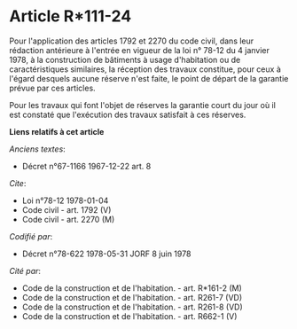 # Article R*111-24

Pour l'application des articles 1792 et 2270 du code civil, dans leur rédaction antérieure à l'entrée en vigueur de la loi n°
78-12 du 4 janvier 1978, à la construction de bâtiments à usage d'habitation ou de caractéristiques similaires, la réception
des travaux constitue, pour ceux à l'égard desquels aucune réserve n'est faite, le point de départ de la garantie prévue par
ces articles.

Pour les travaux qui font l'objet de réserves la garantie court du jour où il est constaté que l'exécution des travaux
satisfait à ces réserves.

**Liens relatifs à cet article**

_Anciens textes_:

  - Décret n°67-1166 1967-12-22 art. 8

_Cite_:

  - Loi n°78-12 1978-01-04
  - Code civil - art. 1792 (V)
  - Code civil - art. 2270 (M)

_Codifié par_:

  - Décret n°78-622 1978-05-31 JORF 8 juin 1978

_Cité par_:

  - Code de la construction et de l'habitation. - art. R*161-2 (M)
  - Code de la construction et de l'habitation. - art. R261-7 (VD)
  - Code de la construction et de l'habitation. - art. R261-8 (VD)
  - Code de la construction et de l'habitation. - art. R662-1 (V)
